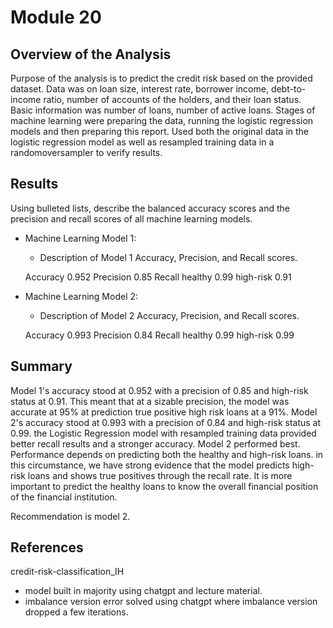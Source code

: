 # Module 20

## Overview of the Analysis

Purpose of the analysis is to predict the credit risk based on the provided dataset.
Data was on loan size, interest rate, borrower income, debt-to-income ratio, number of accounts of the holders, and their loan status.
Basic information was number of loans, number of active loans.
Stages of machine learning were preparing the data, running the logistic regression models and then preparing this report. 
Used both the original data in the logistic regression model as well as resampled training data in a randomoversampler to verify results.


## Results

Using bulleted lists, describe the balanced accuracy scores and the precision and recall scores of all machine learning models.

* Machine Learning Model 1:
  * Description of Model 1 Accuracy, Precision, and Recall scores.
  
  Accuracy    0.952
  Precision   0.85
  Recall
    healthy   0.99
    high-risk 0.91


* Machine Learning Model 2:
  * Description of Model 2 Accuracy, Precision, and Recall scores.

  Accuracy    0.993
  Precision   0.84
  Recall
    healthy   0.99
    high-risk 0.99

## Summary

Model 1's accuracy stood at 0.952 with a precision of 0.85 and high-risk status at 0.91. This meant that at a sizable precision, the model was accurate at 95% at prediction true positive high risk loans at a 91%.
Model 2's accuracy stood at 0.993 with a precision of 0.84 and high-risk status at 0.99. the Logistic Regression model with resampled training data provided better recall results and a stronger accuracy. Model 2 performed best.
Performance depends on predicting both the healthy and high-risk loans. in this circumstance, we have strong evidence that the model predicts high-risk loans and shows true positives through the recall rate. It is more important to predict the healthy loans to know the overall financial position of the financial institution. 

Recommendation is model 2.


## References

credit-risk-classification_IH

- model built in majority using chatgpt and lecture material.
- imbalance version error solved using chatgpt where imbalance version dropped a few iterations.